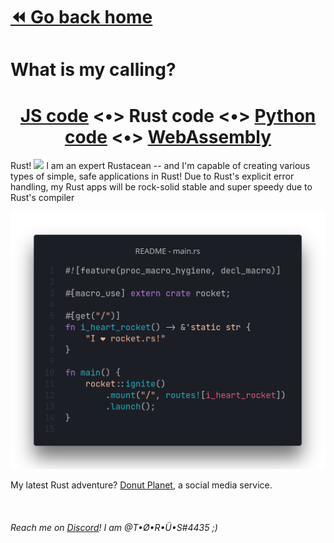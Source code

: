 # [⏪ Go back home](readme.md)

# What is my calling?

<p>

<h1 align="center">
<a href="README_js-tab.md">JS code</a> <•>
<a>Rust code</a> <•>
<a href="README_python-tab.md">Python code</a> <•>
<a href="README_wasm-tab.md">WebAssembly</a>
</h1>

Rust! <img src="https://simpleicons.org/icons/rust.svg" height="16"> I am an expert Rustacean -- and I'm capable of creating various types of simple, safe applications in Rust! Due to Rust's explicit error handling, my Rust apps will be rock-solid stable and super speedy due to Rust's compiler

![Rust code example](rust.png)

My latest Rust adventure? [Donut Planet](https://github.com/T-O-R-U-S/donut-planet-backend), a social media service.
<br >
</p>



<br >

######  Reach me on [Discord](https://www.discord.com/app)! I am @T•Ø•R•Ü•S#4435 ;)
